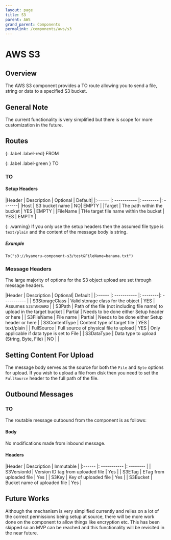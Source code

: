 ```yaml
---
layout: page
title: S3
parent: AWS
grand_parent: Components
permalink: /components/aws/s3
---
```


# AWS S3
## Overview

The AWS S3 component provides a TO route allowing you to send a file, string or data to a specified S3 bucket.


## General Note
The current functionality is very simplified but there is scope for more customization in the future.

## Routes

{: .label .label-red}
FROM

{: .label .label-green }
TO


### TO

#### Setup Headers

|Header | Description | Optional | Default|
|:------ |: ----------- |: -------- |: -------|
|Host | S3 bucket name | NO| EMPTY |
|Target | The path within the bucket | YES | EMPTY |
|FileName | THe target file name within the bucket | YES | EMPTY |

{: .warning}
If you only use the setup headers then the assumed file type is `text/plain` and the content of the message body is string.

##### Example
```
To("s3://kyameru-component-s3/test&FileName=banana.txt")
```

### Message Headers
The large majority of options for the S3 object upload are set through message headers.

|Header | Description | Optional| Default |
|:------ |: ----------- |: --------|: ----------- |
| S3StorageClass | Valid storage class for the object | YES | Assumes `S3STANDARD` |
| S3Path | Path of the file (not including file name) to upload in the target bucket | Partial | Needs to be done either Setup header or here |
| S3FileName | File name | Partial | Needs to be done either Setup header or here |
| S3ContentType | Content type of target file | YES | text/plain |
| FullSource | Full source of physical file to upload | YES | Only applicable if data type is set to File |
| S3DataType | Data type to upload (String, Byte, File) | NO | |

## Setting Content For Upload
The message body serves as the source for both the `File` and `Byte` options for upload. If you wish to upload a file from disk then you need to set the `FullSource` header to the full path of the file.

## Outbound Messages
### TO

The routable message outbound from the component is as follows:

#### Body

No modifications made from inbound message.

#### Headers

|Header | Description | Immutable |
|:------ |: ----------- |: -------- |
| S3VersionId | Version ID tag from uploaded file | Yes |
| S3ETag | ETag from uploaded file | Yes |
| S3Key | Key of uploaded file | Yes |
| S3Bucket | Bucket name of uploaded file | Yes |


## Future Works
Although the mechanism is very simplified currently and relies on a lot of the correct permissions being setup at source, there will be more work done on the component to allow things like encryption etc. This has been skipped so an MVP can be reached and this functionality will be revisited in the near future.